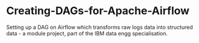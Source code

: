 # Creating-DAGs-for-Apache-Airflow

Setting up a DAG on Airflow which transforms raw logs data into structured data - a module project, part of the IBM data engg specialisation.
